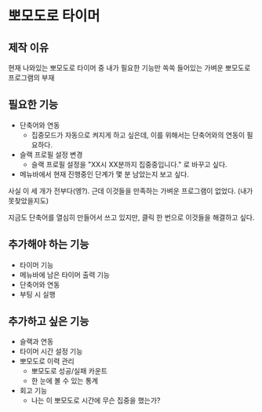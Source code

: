 #  뽀모도로 타이머

## 제작 이유
현재 나와있는 뽀모도로 타이머 중 내가 필요한 기능만 쏙쏙 들어있는 가벼운 뽀모도로 프로그램의 부재

## 필요한 기능
- 단축어와 연동
    - 집중모드가 자동으로 켜지게 하고 싶은데, 이를 위해서는 단축어와의 연동이 필요하다. 
- 슬랙 프로필 설정 변경
    - 슬랙 프로필 설정을 "XX시 XX분까지 집중중입니다." 로 바꾸고 싶다.
- 메뉴바에서 현재 진행중인 단계가 몇 분 남았는지 보고 싶다. 

사실 이 세 개가 전부다(엥?). 근데 이것들을 만족하는 가벼운 프로그램이 없었다. (내가 못찾았을지도)

지금도 단축어를 열심히 만들어서 쓰고 있지만, 클릭 한 번으로 이것들을 해결하고 싶다.

## 추가해야 하는 기능
- 타이머 기능
- 메뉴바에 남은 타이머 출력 기능
- 단축어와 연동
- 부팅 시 실행

## 추가하고 싶은 기능
- 슬랙과 연동
- 타이머 시간 설정 기능
- 뽀모도로 이력 관리
    - 뽀모도로 성공/실패 카운트
    - 한 눈에 볼 수 있는 통계
- 회고 기능
    - 나는 이 뽀모도로 시간에 무슨 집중을 했는가? 

